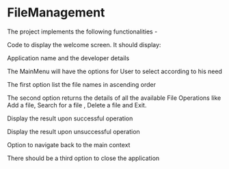 # FileManagement

The project implements the following functionalities -

Code to display the welcome screen. It should display:

Application name and the developer details

The MainMenu will have the options for User to select according to his need 

The first option list the file names in ascending order

The second option returns the details of all the available File Operations like Add a file, Search for a file , Delete a file and Exit.

Display the result upon successful operation

Display the result upon unsuccessful operation

Option to navigate back to the main context

There should be a third option to close the application
